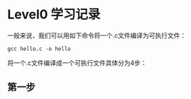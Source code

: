 # Level0 学习记录
一般来说，我们可以用如下命令将一个.c文件编译为可执行文件：

`gcc hello.c -o hello`

将一个.c文件编译成一个可执行文件具体分为4步：
## 第一步

